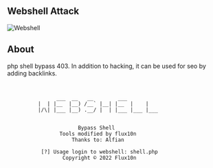 ## Webshell Attack

![Webshell](https://github-readme-stats.vercel.app/api/pin?username=flux10n&repo=flux10n-bypass-shell&theme=dark&hide_border=true)

## About
php shell bypass 403. In addition to hacking, it can be used for seo by adding backlinks.
```

                
                ___  __   __        ___           
          |  | |__  |__) /__` |__| |__  |    |    
          |/\| |___ |__) .__/ |  | |___ |___ |___ 
                                       
             
                       Bypass Shell
                 Tools modified by flux10n
                     Thanks to: Alfian

           [?] Usage login to webshell: shell.php 
                  Copyright © 2022 Flux10n

```

